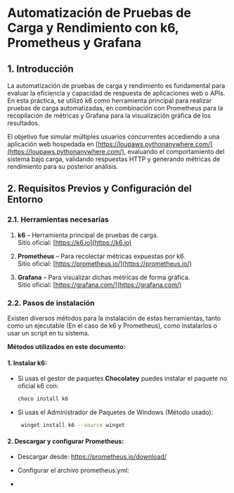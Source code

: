 # Automatización de Pruebas de Carga y Rendimiento con k6, Prometheus y Grafana

## 1. Introducción

La automatización de pruebas de carga y rendimiento es fundamental para evaluar la eficiencia y capacidad de respuesta de aplicaciones web o APIs. En esta práctica, se utilizó k6 como herramienta principal para realizar pruebas de carga automatizadas, en combinación con Prometheus para la recopilación de métricas y Grafana para la visualización gráfica de los resultados.

El objetivo fue simular múltiples usuarios concurrentes accediendo a una aplicación web hospedada en [https://loupaws.pythonanywhere.com/](https://loupaws.pythonanywhere.com/), evaluando el comportamiento del sistema bajo carga, validando respuestas HTTP y generando métricas de rendimiento para su posterior análisis.

## 2. Requisitos Previos y Configuración del Entorno

### 2.1. Herramientas necesarias

1. **k6** – Herramienta principal de pruebas de carga.  
   Sitio oficial: [https://k6.io](https://k6.io)

2. **Prometheus** – Para recolectar métricas expuestas por k6.  
   Sitio oficial: [https://prometheus.io/](https://prometheus.io/)

3. **Grafana** – Para visualizar dichas métricas de forma gráfica.  
   Sitio oficial: [https://grafana.com/](https://grafana.com/)

### 2.2. Pasos de instalación

Existen diversos métodos para la instalación de estas herramientas, tanto como un ejecutable (En el caso de k6 y Prometheus), como instalarlos o usar un script en tu sistema.

**Métodos utilizados en este documento:**

#### 1. Instalar k6:
- Si usas el gestor de paquetes **Chocolatey** puedes instalar el paquete no oficial k6 con:
  ```bash
  choco install k6

- Si usas el Administrador de Paquetes de Windows (Método usado):
  ```bash
   winget install k6 --source winget


#### 2. Descargar y configurar Prometheus:

- Descargar desde: https://prometheus.io/download/
- Configurar el archivo prometheus.yml:

- 









